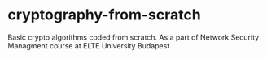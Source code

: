 # cryptography-from-scratch
Basic crypto algorithms coded from scratch. As a part of Network Security Managment course at ELTE University Budapest
